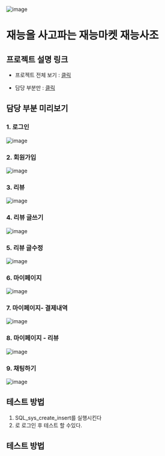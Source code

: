![image](https://github.com/user-attachments/assets/46f0e495-c53e-48be-897b-9279165c91b9)
# 재능을 사고파는 재능마켓 재능사조

## 프로젝트 설명 링크

- 프로젝트 전체 보기 : [클릭](https://www.canva.com/design/DAGTIlyJ1WY/9jK0KyhUpfX3LxSkTzqnVw/view?utm_content=DAGTIlyJ1WY&utm_campaign=designshare&utm_medium=link&utm_source=editor)

- 담당 부분만 : [클릭](https://www.canva.com/design/DAGSTTG-nPo/AHVVlHunGY22Zu65qhQDYA/view?utm_content=DAGSTTG-nPo&utm_campaign=designshare&utm_medium=link&utm_source=editor)

## 담당 부분 미리보기

### 1. 로그인
![image](https://github.com/user-attachments/assets/e56cb2d5-3a15-40d6-958e-2440ba3deedc)

### 2. 회원가입
![image](https://github.com/user-attachments/assets/90e231b8-46f5-4453-aeeb-6faf795befb4)

### 3. 리뷰
![image](https://github.com/user-attachments/assets/15ecfde8-4a70-4841-88d9-d7e45dd41bd1)

### 4. 리뷰 글쓰기
![image](https://github.com/user-attachments/assets/334a44af-14b9-4fac-bf78-5bd8b6cc4f2f)

### 5. 리뷰 글수정
![image](https://github.com/user-attachments/assets/66a6e408-551e-412f-804e-8e6244018394)

### 6. 마이페이지
![image](https://github.com/user-attachments/assets/46fd21e4-1939-47dd-818b-2d5cc52c7299)

### 7. 마이페이지- 결제내역
![image](https://github.com/user-attachments/assets/3ec6e251-9c88-4437-b85f-ea14a456ae9a)

### 8. 마이페이지 - 리뷰
![image](https://github.com/user-attachments/assets/bc0600c0-ed23-4eb7-9d11-e9c28177c697)

### 9. 채팅하기
![image](https://github.com/user-attachments/assets/4496aaa7-4170-4c9e-9bbb-0bcb1e8ee9f2)

## 테스트 방법

1. SQL_sys_create_insert를 실행시킨다
2. 로 로그인 후 테스트 할 수있다.


## 테스트 방법
